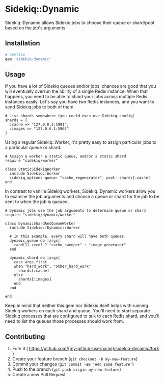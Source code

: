 # Sidekiq::Dynamic

Sidekiq::Dynamic allows Sidekiq jobs to choose their queue or shard/pool based on the job's arguments.

## Installation

```ruby
# Gemfile
gem 'sidekiq-dynamic'
```

## Usage

If you have a lot of Sidekiq queues and/or jobs, chances are good that you will eventually overrun the ability of a single Redis instance. When that happens, you need to be able to shard your jobs across multiple Redis instances easily. Let's say you have two Redis instances, and you want to send Sidekiq jobs to both of them.

```
# List shards somewhere (you could even use Sidekiq.config)
shards = {
  :cache => "127.0.0.1:5901",
  :images => "127.0.0.1:5902"
}
```

Using a regular Sidekiq::Worker, it's pretty easy to assign particular jobs to a particular queue or shard.

```
# Assign a worker a static queue, and/or a static shard
require "sidekiq/worker"

class StaticSidekiqWorker
  include Sidekiq::Worker
  sidekiq_options queue: "cache_regenerator", pool: shards[:cache]
end
```

In contrast to vanilla Sidekiq workers, Sidekiq::Dynamic workers allow you to examine the job arguments and choose a queue or shard for the job to be sent to when the job is queued.

```
# Dynamic jobs use the job arguments to determine queue or shard
require "sidekiq/dynamic/worker"

class DynamicShardAndQueueWorker
  include Sidekiq::Dynamic::Worker

  # In this example, every shard will have both queues.
  dynamic_queue do |args|
    rand(1).zero? ? "cache_sweeper" : "image_generator"
  end

  dynamic_shard do |args|
    case args.first
    when "hard_work", "other_hard_work"
      shards[:cache]
    else
      shards[:images]
    end
  end

end
```

Keep in mind that neither this gem nor Sidekiq itself helps with running Sidekiq workers on each shard and queue. You'll need to start separate Sidekiq processes that are configured to talk to each Redis shard, and you'll need to list the queues those processes should work from.

## Contributing

1. Fork it ( https://github.com/[my-github-username]/sidekiq-dynamic/fork )
2. Create your feature branch (`git checkout -b my-new-feature`)
3. Commit your changes (`git commit -am 'Add some feature'`)
4. Push to the branch (`git push origin my-new-feature`)
5. Create a new Pull Request
